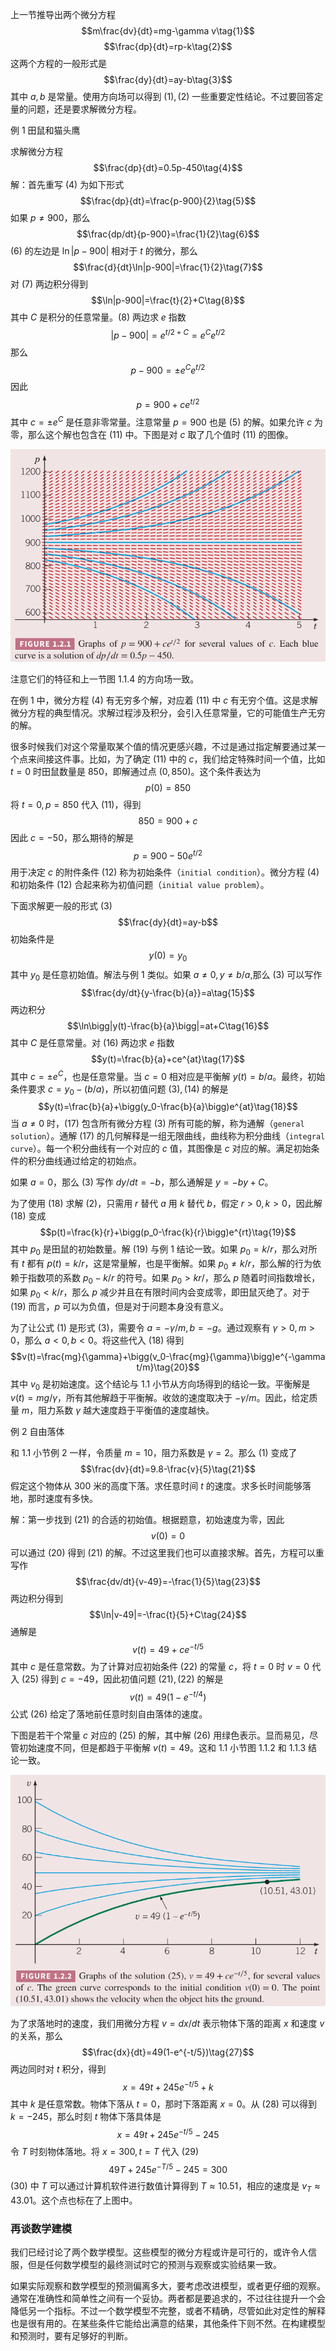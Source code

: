 上一节推导出两个微分方程
$$m\frac{dv}{dt}=mg-\gamma v\tag{1}$$
$$\frac{dp}{dt}=rp-k\tag{2}$$
这两个方程的一般形式是
$$\frac{dy}{dt}=ay-b\tag{3}$$
其中 $a,b$ 是常量。使用方向场可以得到 $(1),(2)$ 一些重要定性结论。不过要回答定量的问题，还是要求解微分方程。

例 1 田鼠和猫头鹰

求解微分方程
$$\frac{dp}{dt}=0.5p-450\tag{4}$$
解：首先重写 $(4)$ 为如下形式
$$\frac{dp}{dt}=\frac{p-900}{2}\tag{5}$$
如果 $p\neq 900$，那么
$$\frac{dp/dt}{p-900}=\frac{1}{2}\tag{6}$$
$(6)$ 的左边是 $\ln |p-900|$ 相对于 $t$ 的微分，那么
$$\frac{d}{dt}\ln|p-900|=\frac{1}{2}\tag{7}$$
对 $(7)$ 两边积分得到
$$\ln|p-900|=\frac{t}{2}+C\tag{8}$$
其中 $C$ 是积分的任意常量。$(8)$ 两边求 $e$ 指数
$$|p-900|=e^{t/2+C}=e^Ce^{t/2}\tag{9}$$
那么
$$p-900=\pm e^Ce^{t/2}\tag{10}$$
因此
$$p=900+ce^{t/2}\tag{11}$$
其中 $c=\pm e^C$ 是任意非零常量。注意常量 $p=900$ 也是 $(5)$ 的解。如果允许 $c$ 为零，那么这个解也包含在 $(11)$ 中。下图是对 $c$ 取了几个值时 $(11)$ 的图像。

![](020.010.png)

注意它们的特征和上一节图 1.1.4 的方向场一致。

在例 1 中，微分方程 $(4)$ 有无穷多个解，对应着 $(11)$ 中 $c$ 有无穷个值。这是求解微分方程的典型情况。求解过程涉及积分，会引入任意常量，它的可能值生产无穷的解。

很多时候我们对这个常量取某个值的情况更感兴趣，不过是通过指定解要通过某一个点来间接这件事。比如，为了确定 $(11)$ 中的 $c$，我们给定特殊时间一个值，比如 $t=0$ 时田鼠数量是 850，即解通过点 $(0,850)$。这个条件表达为
$$p(0)=850\tag{12}$$
将 $t=0,p=850$ 代入 $(11)$，得到
$$850=900+c$$
因此 $c=-50$，那么期待的解是
$$p=900-50e^{t/2}\tag{13}$$
用于决定 $c$ 的附件条件 $(12)$ 称为初始条件（`initial condition`）。微分方程 $(4)$ 和初始条件 $(12)$ 合起来称为初值问题（`initial value problem`）。

下面求解更一般的形式 $(3)$
$$\frac{dy}{dt}=ay-b$$
初始条件是
$$y(0)=y_0\tag{14}$$
其中 $y_0$ 是任意初始值。解法与例 1 类似。如果 $a\neq 0,y\neq b/a$,那么 $(3)$ 可以写作
$$\frac{dy/dt}{y-\frac{b}{a}}=a\tag{15}$$
两边积分
$$\ln\bigg|y(t)-\frac{b}{a}\bigg|=at+C\tag{16}$$
其中 $C$ 是任意常量。对 $(16)$ 两边求 $e$ 指数
$$y(t)=\frac{b}{a}+ce^{at}\tag{17}$$
其中 $c=\pm e^C$，也是任意常量。当 $c=0$ 相对应是平衡解 $y(t)=b/a$。最终，初始条件要求 $c=y_0-(b/a)$，所以初值问题 $(3),(14)$ 的解是
$$y(t)=\frac{b}{a}+\bigg(y_0-\frac{b}{a}\bigg)e^{at}\tag{18}$$
当 $a\neq 0$ 时，$(17)$ 包含所有微分方程 $(3)$ 所有可能的解，称为通解（`general solution`）。通解 $(17)$ 的几何解释是一组无限曲线，曲线称为积分曲线（`integral curve`）。每一个积分曲线有一个对应的 $c$ 值，其图像是 $c$ 对应的解。满足初始条件的积分曲线通过给定的初始点。

如果 $a=0$，那么 $(3)$ 写作 $dy/dt=-b$，那么通解是 $y=-by+C$。

为了使用 $(18)$ 求解 $(2)$，只需用 $r$ 替代 $a$ 用 $k$ 替代 $b$，假定 $r>0,k>0$，因此解 $(18)$ 变成
$$p(t)=\frac{k}{r}+\bigg(p_0-\frac{k}{r}\bigg)e^{rt}\tag{19}$$
其中 $p_0$ 是田鼠的初始数量。解 $(19)$ 与例 1 结论一致。如果 $p_0=k/r$，那么对所有 $t$ 都有 $p(t)=k/r$，这是常量解，也是平衡解。如果 $p_0\neq k/r$，那么解的行为依赖于指数项的系数 $p_0-k/r$ 的符号。如果 $p_0>kr/$，那么 $p$ 随着时间指数增长，如果 $p_0<k/r$，那么 $p$ 减少并且在有限时间内会变成零，即田鼠灭绝了。对于 $(19)$ 而言，$p$ 可以为负值，但是对于问题本身没有意义。

为了让公式 $(1)$ 是形式 $(3)$，需要令 $a=-\gamma/m,b=-g$。通过观察有 $\gamma>0,m>0$，那么 $a<0,b<0$。将这些代入 $(18)$ 得到
$$v(t)=\frac{mg}{\gamma}+\bigg(v_0-\frac{mg}{\gamma}\bigg)e^{-\gamma t/m}\tag{20}$$
其中 $v_0$ 是初始速度。这个结论与 1.1 小节从方向场得到的结论一致。平衡解是 $v(t)=mg/\gamma$，所有其他解趋于平衡解。收敛的速度取决于 $-\gamma/m$。因此，给定质量 $m$，阻力系数 $\gamma$ 越大速度趋于平衡值的速度越快。

例 2 自由落体

和 1.1 小节例 2 一样，令质量 $m=10$，阻力系数是 $\gamma=2$。那么 $(1)$ 变成了
$$\frac{dv}{dt}=9.8-\frac{v}{5}\tag{21}$$
假定这个物体从 300 米的高度下落。求任意时间 $t$ 的速度。求多长时间能够落地，那时速度有多快。

解：第一步找到 $(21)$ 的合适的初始值。根据题意，初始速度为零，因此
$$v(0)=0\tag{22}$$
可以通过 $(20)$ 得到 $(21)$ 的解。不过这里我们也可以直接求解。首先，方程可以重写作
$$\frac{dv/dt}{v-49}=-\frac{1}{5}\tag{23}$$
两边积分得到
$$\ln|v-49|=-\frac{t}{5}+C\tag{24}$$
通解是
$$v(t)=49+ce^{-t/5}\tag{25}$$
其中 $c$ 是任意常数。为了计算对应初始条件 $(22)$ 的常量 $c$，将 $t=0$ 时 $v=0$ 代入 $(25)$ 得到 $c=-49$，因此初值问题 $(21),(22)$ 的解是
$$v(t)=49(1-e^{-t/4})\tag{26}$$
公式 $(26)$ 给定了落地前任意时刻自由落体的速度。

下图是若干个常量 $c$ 对应的 $(25)$ 的解，其中解 $(26)$ 用绿色表示。显而易见，尽管初始速度不同，但是都趋于平衡解 $v(t)=49$。这和 1.1 小节图 1.1.2 和 1.1.3 结论一致。

![](020.020.png)

为了求落地时的速度，我们用微分方程 $v=dx/dt$ 表示物体下落的距离 $x$ 和速度 $v$ 的关系，那么
$$\frac{dx}{dt}=49(1-e^{-t/5})\tag{27}$$
两边同时对 $t$ 积分，得到
$$x=49t+245e^{-t/5}+k\tag{28}$$
其中 $k$ 是任意常数。物体下落从 $t=0$，那时下落距离 $x=0$。从 $(28)$ 可以得到 $k=-245$，那么时刻 $t$ 物体下落具体是
$$x=49t+245e^{-t/5}-245\tag{29}$$
令 $T$ 时刻物体落地。将 $x=300,t=T$ 代入 $(29)$
$$49T+245e^{-T/5}-245=300\tag{30}$$
$(30)$ 中 $T$ 可以通过计算机软件进行数值计算得到 $T\approx 10.51$，相应的速度是 $v_T\approx 43.01$。这个点也标在了上图中。


### 再谈数学建模
我们已经讨论了两个数学模型。这些模型的微分方程或许是可行的，或许令人信服，但是任何数学模型的最终测试时它的预测与观察或实验结果一致。

如果实际观察和数学模型的预测偏离多大，要考虑改进模型，或者更仔细的观察。通常在准确性和简单性之间有一个妥协。两者都是要追求的，不过往往提升一个会降低另一个指标。不过一个数学模型不完整，或者不精确，尽管如此对定性的解释也是很有用的。在某些条件它能给出满意的结果，其他条件下则不然。在构建模型和预测时，要有足够好的判断。

